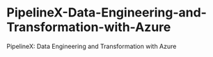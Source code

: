 # PipelineX-Data-Engineering-and-Transformation-with-Azure
PipelineX: Data Engineering and Transformation with Azure

